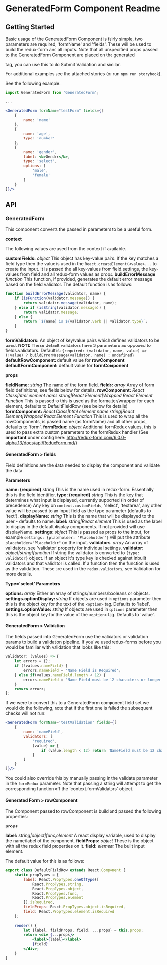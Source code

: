 # GeneratedForm Component Readme

## Getting Started

Basic usage of the GeneratedForm Component is fairly simple, two parameters are required; 'formName' and 'fields'. These will be used to build the redux-form and all inputs.
Note that all unspecified props passed to the GeneratedForm Component are placed on the generated <form> tag, you can use this to do Submit Validation and similar.

For additional examples see the attached stories (or run `npm run storybook`).

See the following example:

```jsx
import GeneratedForm from 'GeneratedForm';

...

<GeneratedForm formName="testForm" fields={[
    {
        name: 'name'
    },
    {
        name: 'age',
        type: 'number'
    },
    {
        name: 'gender',
        label: <b>Gender</b>,
        type: 'select',
        options: [
            'male',
            'female'
        ]
    }
]}/>
```

## API

### GeneratedForm

This component converts the passed in parameters to be a useful form.

__context__

The following values are used from the context if available.

__customFields:__ _object_ This object has key-value pairs. If the key matches a field type then the value is used in the `React.createElement(<value>...` to create the input. It is passed the all key-values from field.settings, the key-values from field and all redux-form values as props.
__buildErrorMessage__ _function_ This function, if provided, generates the default error message based on the field validator. The default function is as follows:
```jsx
function buildErrorMessage(validator, name) {
    if (isFunction(validator.message)) {
        return validator.message(validator, name);
    } else if (isString(validator.message)) {
        return validator.message;
    } else {
        return `${name} is ${validator.verb || validator.type}`;
    }
}
```
__formValidators:__ An object of key/value pairs which defines validators to be used. __NOTE__ These default validators have 3 parameters as opposed to fields.validators. Default is: `{required: (validator, name, value) => (!value) ? buildErrorMessage(validator, name) : undefined}`
__defaultRowComponent:__ default value for __rowComponent__
__defaultFormComponent:__ default value for __formComponent__

__props__

__fieldName:__ _string_ The name of the form field.
__fields:__ _array_ Array of form field definitions, see fields below for details.
__rowComponent:__ _React Class|html element name string|React Element|Wrapped React Element Function_ This is passed to this is used as the formatter/wrapper for each element, defaults to DefaultFieldRow (see below for details)
__formComponent:__ _React Class|html element name string|React Element|Wrapped React Element Function_ This is used to wrap all the rowComponents, is passed name (as formName) and all other props, defaults to 'form'.
__formRedux:__ _object_ Additional formRedux values, this is used to pass extra custom parameters to the formRedux handler (See **important** under config here: http://redux-form.com/6.0.0-alpha.13/docs/api/ReduxForm.md/)

#### GeneratedForm > fields

Field definitions are the data needed to display the component and validate the data.

__Parameters__

__name: (required)__ _string_ This is the name used in redux-form. Essentially this is the field identifier.
__type: (required)__ _string_ This is the key that determines what input is displayed, currently supported (in order of precedence) Any key on `context.customFields`, 'select', 'textarea', any other value will be passed to an input field as the type parameter (defaults to 'text').
__displayName:__ _string_ This is the name that will be displayed to the user - defaults to name.
__label:__ _string|React element_ This is used as the label to display in the default display components. If not provided will use displayName.
__settings:__ _object_ This is passed as props to the input, for example `settings: {placeholder: 'Placeholder'}` will put the attribute `placeholder="Placeholder"` on the input.
__validators:__ _array_ An array of validators, see 'validator' property for individual settings.
__validator:__ _object|string|function_ If string the validator is converted to `{type: validator}` object. If an object it's type key is checked against inbuilt validators and that validator is called. If a function then the function is used as the validation. These are used in the `redux.validators`, see Validation for more details.

__Type='select' Parameters__

__options:__ _array_ Either an array of strings/numbers/booleans or objects.
__settings.optionDisplay:__ _string_ If objects are used in `options` parameter then this is the object key for the text of the `<option>` tag. Defaults to 'label'. 
__settings.optionValue:__ _string_ If objects are used in `options` parameter then this is the object key for the value of the `<option>` tag. Defaults to 'value'. 

#### GeneratedForm > Validation

The fields passed into GeneratedForm use the validators or validation params to build a validation pipeline. If you've used redux-forms before you would be familiar with validation that looks like this:

```jsx
validator: (values) => {
    let errors = {};
    if (!values.nameField) {
        errors.nameField = 'Name Field is Required';
    } else if(values.nameField.length < 12) {
        errors.nameField = 'Name Field must be 12 characters or longer';
    }
    return errors;
};
```

If we were to convert this to a GeneratedForm component field set we would do the following, note that if the first one is failed the subsequent checks will not run:

```jsx
<GeneratedForm formName='testValidation' fields={[
    {
        name: 'nameField',
        validators: [
            'required',
            (value) => {
                if (value.length < 12) return 'NameField must be 12 characters or longer';
            }
        ]
    }
]}/>
```

You could also override this by manually passing in the validate parameter in the `formRedux` parameter.
Note that passing a string will attempt to get the corresponding function off the 'context.formValidators' object.

#### Generated Form > rowComponent

The Component passed to rowComponent is build and passed the following properties:

__props__

__label:__ _string|object|func|element_ A react display variable, used to display the name/label of the component.
__fieldProps:__ _object_ These is the object with all the redux field properties on it.
__field:__ _element_ The built input element.

The default value for this is as follows:

```jsx
export class DefaultFieldRow extends React.Component {
	static propTypes = {
		label: React.PropTypes.oneOfType([
			React.PropTypes.string,
			React.PropTypes.object,
			React.PropTypes.func,
			React.PropTypes.element
		]).isRequired,
		fieldProps: React.PropTypes.object.isRequired,
		field: React.PropTypes.element.isRequired
	};
	
	render() {
		let {label, fieldProps, field, ...props} = this.props;
		return <div {...props}>
			<label>{label}</label>
			{field}
		</div>;
	}
}
```
